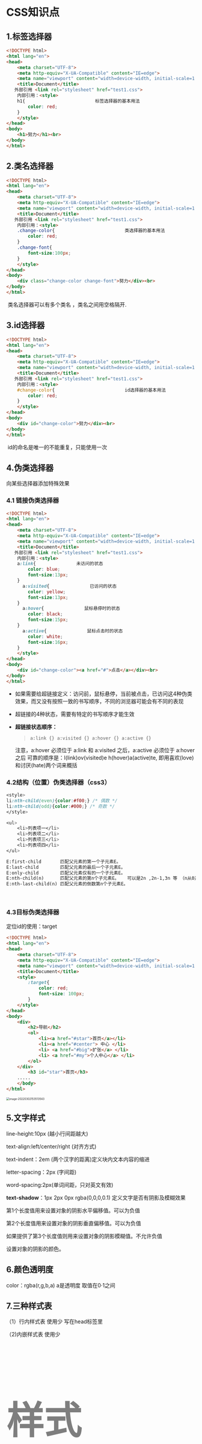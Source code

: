 # CSS知识点

[CSS参考手册]: http://css.doyoe.com/



## 1.标签选择器

```html
<!DOCTYPE html>
<html lang="en">
<head>
    <meta charset="UTF-8">
    <meta http-equiv="X-UA-Compatible" content="IE=edge">
    <meta name="viewport" content="width=device-width, initial-scale=1.0">
    <title>Document</title>
   外部引用 <link rel="stylesheet" href="test1.css">
    内部引用：<style>
    h1{                          标签选择器的基本用法
        color: red;
    }
    </style>
</head>
<body>
    <h1>努力</h1><br>
</body>
</html>
```

## 2.类名选择器

```html
<!DOCTYPE html>
<html lang="en">
<head>
    <meta charset="UTF-8">
    <meta http-equiv="X-UA-Compatible" content="IE=edge">
    <meta name="viewport" content="width=device-width, initial-scale=1.0">
    <title>Document</title>
   外部引用 <link rel="stylesheet" href="test1.css">
    内部引用：<style>
    .change-color{                          类选择器的基本用法
        color: red;
    }
    .change-font{
        font-size:100px;
    }
    </style>
</head>
<body>
    <div class="change-color change-font">努力</div><br>
</body>
</html>
```

​			类名选择器可以有多个类名 ，类名之间用空格隔开.

## 3.id选择器

```html
<!DOCTYPE html>
<html lang="en">
<head>
    <meta charset="UTF-8">
    <meta http-equiv="X-UA-Compatible" content="IE=edge">
    <meta name="viewport" content="width=device-width, initial-scale=1.0">
    <title>Document</title>
   外部引用 <link rel="stylesheet" href="test1.css">
    内部引用：<style>
    #change-color{                          id选择器的基本用法
        color: red;
    }
    </style>
</head>
<body>
    <div id="change-color">努力</div><br>
</body>
</html>
```

​	id的命名是唯一的不能重复，只能使用一次

## 4.伪类选择器

向某些选择器添加特殊效果

### 4.1 链接伪类选择器

```HTML
<!DOCTYPE html>
<html lang="en">
<head>
    <meta charset="UTF-8">
    <meta http-equiv="X-UA-Compatible" content="IE=edge">
    <meta name="viewport" content="width=device-width, initial-scale=1.0">
    <title>Document</title>
   外部引用 <link rel="stylesheet" href="test1.css">
    内部引用：<style>
    a:link{               未访问的状态           
        color: blue;
        font-size:13px;
    }
      a:visited{               已访问的状态           
        color: yellow;
        font-size:13px;
    }
      a:hover{               鼠标悬停时的状态           
        color: black;
        font-size:15px;
    }
      a:active{               鼠标点击时的状态           
        color: white;
        font-size:16px;
    }
    </style>
</head>
<body>
    <div id="change-color"><a href="#">点击</a></div><br>
</body>
</html>
```

- 如果需要给超链接定义：访问前，鼠标悬停，当前被点击，已访问这4种伪类效果，而又没有按照一致的书写顺序，不同的浏览器可能会有不同的表现

- 超链接的4种状态，需要有特定的书写顺序才能生效

- **超链接状态顺序：**

  > ```
  > a:link {} a:visited {} a:hover {} a:active {}
  > ```

  注意，a:hover 必须位于 a:link 和 a:visited 之后，a:active 必须位于 a:hover 之后
  可靠的顺序是：l(link)ov(visited)e h(hover)a(active)te, 即用喜欢(love)和讨厌(hate)两个词来概括

### 4.2结构（位置）伪类选择器（css3）

```css
<style>
li:nth-child(even){color:#f00;} /* 偶数 */
li:nth-child(odd){color:#000;} /* 奇数 */
</style>

<ul>
	<li>列表项一</li>
	<li>列表项二</li>
	<li>列表项三</li>
	<li>列表项四</li>
</ul>
```

```html
E:first-child		匹配父元素的第一个子元素E。
E:last-child		匹配父元素的最后一个子元素E。
E:only-child		匹配父元素仅有的一个子元素E。
E:nth-child(n)		匹配父元素的第n个子元素E。   可以是2n ,2n-1,3n 等 （n从0开始）
E:nth-last-child(n)	匹配父元素的倒数第n个子元素E。
```

​	

### 4.3目标伪类选择器

定位id的使用：target

```html
<!DOCTYPE html>
<html lang="en">
<head>
    <meta charset="UTF-8">
    <meta http-equiv="X-UA-Compatible" content="IE=edge">
    <meta name="viewport" content="width=device-width, initial-scale=1.0">
    <title>Document</title>
    <style>
        :target{
            color: red;
            font-size: 100px;
        }
    </style>
</head>
<body>
    <div>
        <h2>导航</h2>
        <ol>
            <li><a href="#star">首页</a></li>
            <li><a href="#center"> 中心 </li>
            <li> <a href="#big">扩张</a> </li>
            <li> <a href="#my">个人中心</a> </li>
        </ol>
    </div>
        <h3 id="star">首页</h3>
    .....
    </body>
</html>
```

<img src="C:\Users\13959\AppData\Roaming\Typora\typora-user-images\image-20220302153513543.png" alt="image-20220302153513543" style="zoom:50%;" />

## 5.文字样式

 line-height:10px  (越小行间距越大)

text-align:left/center/right (对齐方式)

text-indent：2em (两个汉字的距离)定义块内文本内容的缩进

letter-spacing：2px (字间距)

word-spacing:2px(单词间距，只对英文有效)

**text-shadow**：1px 2px  0px rgba(0,0,0,0.1)                            定义文字是否有阴影及模糊效果

第1个长度值用来设置对象的阴影水平偏移值。可以为负值

第2个长度值用来设置对象的阴影垂直偏移值。可以为负值

如果提供了第3个长度值则用来设置对象的阴影模糊值。不允许负值

设置对象的阴影的颜色。

## 6.颜色透明度

color：rgba(r,g,b,a) a是透明度 取值在0·1之间

## 7.三种样式表

（1）行内样式表  使用少     写在head标签里

（2)内嵌样式表   使用少    <h2 style="color: rgba(0,0,0,0.5);font-size: 100px;">样式</h2>

  (3)外部样式表 使用多 推荐    <link rel="stylesheet" href="#（.css文件）">

## 8.块级与行内标签

### （1）块级标签：<h1> - <h6> ,<p>,<div>,列表等，<div>为其典型

块级标签通常**独占一行或多行**，可对其设置**长，宽(默认100%)，高，对齐属性**，用于网页布局与结构

### （2)行内标签：<a>,<strong>,<b>,<del>.....<span>...等 <span>是其典型

**不占独立区域**，仅仅靠里面的文字大小和图片尺寸支撑其大小，一般**不设置宽，高，对齐方式**

**行内元素只能容纳文本或其他行内标签，但是<a>不能套<a>**

**只有文字才能组成段落,<p>不能放块级元素，同理<h1>-<h6>**

<img src="C:\Users\13959\AppData\Roaming\Typora\typora-user-images\image-20220306141404840.png" alt="image-20220306141404840" style="zoom:50%;" />

### (3)行内块标签

<img src="C:\Users\13959\AppData\Roaming\Typora\typora-user-images\image-20220306141605634.png" alt="image-20220306141605634" style="zoom:50%;" />

### **（4）display**属性

![image-20220306142657880](C:\Users\13959\AppData\Roaming\Typora\typora-user-images\image-20220306142657880.png)

## 9. css复合选择器

### 1.交集选择器

![image-20220306143218115](C:\Users\13959\AppData\Roaming\Typora\typora-user-images\image-20220306143218115.png)

### 2.并集选择器

![image-20220306151006191](C:\Users\13959\AppData\Roaming\Typora\typora-user-images\image-20220306151006191.png)

### 3.后代选择器

![image-20220306151052751](C:\Users\13959\AppData\Roaming\Typora\typora-user-images\image-20220306151052751.png)

### 4.子元素选择器

子选择符只能命中子元素，而不能命中孙辈。

![image-20220306162728719](C:\Users\13959\AppData\Roaming\Typora\typora-user-images\image-20220306162728719.png)

### 5.属性选择器

选取标签带有某些特殊属性的选择器。

![image-20220306165019233](C:\Users\13959\AppData\Roaming\Typora\typora-user-images\image-20220306165019233.png)

### 6.伪元素选择器

![image-20220307092758822](C:\Users\13959\AppData\Roaming\Typora\typora-user-images\image-20220307092758822.png)

## 10. 文字凹凸效果

```HTML
<!DOCTYPE html>
<html lang="en">
<head>
    <meta charset="UTF-8">
    <meta http-equiv="X-UA-Compatible" content="IE=edge">
    <meta name="viewport" content="width=device-width, initial-scale=1.0">
    <title>Document</title>
    <style>
        body {
            background-color: #ccc;
        }
        div {
            font-family: "微软雅黑";
            font-size: 100px;
            color: #ccc;
        }
        div:first-child {
            text-shadow: 1px 1px 1px #000,-1px -1px 1px #fff;
        }
        div:last-child {
            text-shadow: -1px -1px 1px #000,1px 1px 1px #fff;
        }
    </style>
</head>
<body>
    <div>凸文字</div>
     <div>凹文字</div>
</body>
</html>
```

![image-20220307102833940](C:\Users\13959\AppData\Roaming\Typora\typora-user-images\image-20220307102833940.png)

## 11.CSS的特性

### 1.CSS层叠性

样式冲突，遵循就近原则。

样式不冲突，不会层叠

### 2.CSS继承性

子元素可以继承父元素的样式（text,font,line,color）

**继承的权重为0**

### 3.CSS优先级

**CSS 优先规则1：** 最近的祖先样式比其他祖先样式优先级高。

**CSS 优先规则2：**"直接样式"比"祖先样式"优先级高。

先说说 CSS 7 种基础的选择器：

![image-20220308093840259](C:\Users\13959\AppData\Roaming\Typora\typora-user-images\image-20220308093840259.png)

**CSS 优先规则3：**优先级关系：内联样式 > ID 选择器 > 类选择器 = 属性选择器 = 伪类选择器 > 标签选择器 = 伪元素选择器

**CSS 优先规则4：**计算选择符中 ID 选择器的个数（a），计算选择符中类选择器、属性选择器以及伪类选择器的个数之和（b），计算选择符中标签选择器和伪元素选择器的个数之和（c）。按 a、b、c 的顺序依次比较大小，大的则优先级高，相等则比较下一个。若最后两个的选择符中 a、b、c 都相等，则按照"就近原则"来判断。

**CSS 优先规则5：**属性后插有 **!important** 的属性拥有最高优先级。若同时插有 **!important**，则再利用规则 3、4 判断优先级。

## 12 外边距合并问题

1. 使用marhin定义块元素的垂直外边距时，两个不嵌套的快元素，可能出现外边距合并

他么之间的外边距距离会是外边距较大的那个

​			2.两个嵌套的块元素，如果父元素没有内边距及边框，则父元素的上边距会与子元素的上边距合并，合并后外边距较大的。即使父元素的上外边距为0，也会合并。 （解决：1.定义父元素边框，2.使用overflow:hidden）

## 13.content 宽度和高度

![image-20220311100521788](C:\Users\13959\AppData\Roaming\Typora\typora-user-images\image-20220311100521788.png)

## 14 CSS3盒子模型

box-sizing属性

1.值为content-box  就是以前的和模型

2.值为border-box (再写盒子的padding和border不会撑大盒子 ，宽和高为定义 好的width和height)

## 15 盒子阴影

![image-20220313203944620](C:\Users\13959\AppData\Roaming\Typora\typora-user-images\image-20220313203944620.png)

## 16 浮动特性

### 1.浮动主要目的是为了让多个块级元素按一行显示

浮：加了浮动特性的元素盒子是浮起来的，漂浮在标准盒子之上

漏：加了浮动的盒子不占位置，他原来的位置漏给标准盒子

特：这是特殊使用，使用需谨慎

**不管是块元素还是行元素加入浮动后就具有行内块元素的特点**

最好和父盒子搭配起来使用

### 2.*清除浮动的方法**

**清除浮动的本质是为了解决父级元素因为子级浮动引起的自己内部高为0的问题**

代码：

```HTML
<style>
        .box1 {
            width: 300px;
            
        }
        .son1 {
            width: 100px;
            height: 100px;
            float: left;
            background-color: pink;
        }
        .son2 {
            width: 100px;
            height: 100px;
            float: right;
            background-color: red;
        }
        .box2 {
            width: 200px;
            height: 200px;
            background-color: blue;
        }
</style>
<body>
    <div class="box1 clearfix">
        <div class="son1"></div>
        <div class="son2"></div>
    </div>
    <div class="box2"></div>
</body>
```

1.在浮动盒子后面添加一个空盒子写上clear：both属性

2.在父级元素里增加属性（overflow:hidden | auto | scroll）也可以解决

3.在父级元素里加伪元素

```css
.clearfix:after {
    content:".";
    display:block;
    height:0;
    clear:both;
    visibility:hidden;
}
.clearfix {
    *zoom : 1;  /* IE6，7专有*/
}
```

4.使用before和after双伪元素清除浮动

```css
.clearfix:before,.clearfix:after {
    content:"";
    display:table; /*触发BFC，清除浮动*/  
}
.clearfix:after {
    clear:both; 
}
.clearfix {
    *zoom: 1;
}
```

## 17 定位属性

position属性left,right,top,bottom使用

1.**static**默认值

2.**relative**：相对自己原本的位置（原左上角）移动（**原来的位置继续占有**）（不脱离标准流）

3.absolute：绝对定位完全脱离标准流，**不占位置**

4.fixed : 和父盒子没关系，只认浏览器当前窗口，脱离标准流，不占位置

**父盒子没有定位，孩子盒子绝对定位，孩子会以浏览器为基点**

**父亲有定位（不管绝对还相对），孩子就以父亲定位**

一般父亲相对定位 ，孩子绝对定位

**absolute与fixed定位会改变行内元素的特性--->行内块元素**

### 2.定位的盒子距中

 子盒子加了定位于父盒子居中 margin：左右auto 不管用

1.首先left：50%

2.再往左走盒子的宽度一半

## 18.隐藏与显示

display:none (隐藏元素，不是删除，**不保留位置**)

display:block(显示元素与转换与块级元素，)

visibility:hidden(隐藏元素，但**是保留元素位置**)  | visiable(显示)



overflow属性

auto： 超出内容才显示滚动条

scroll: 不管超没超出内容，都显示滚动条

hidden：隐藏超出的部分

## 19.鼠标样式

cursor属性

![image-20220319204856395](C:\Users\13959\AppData\Roaming\Typora\typora-user-images\image-20220319204856395.png)

## 20.取消轮廓线

outline:0;

## 21.防止拖拽文本域

![image-20220319205514852](C:\Users\13959\AppData\Roaming\Typora\typora-user-images\image-20220319205514852.png)

## 22.文字垂直对齐

vertical-align：middle

对块级元素无效，一般用于表单或图片 与文字之间的垂直对齐

## 23.去除图片底侧缝隙

1. 将行内块元素改为块级元素
2. 加入vertical-align：top;

## 24.  word-break（英文）和white-space

## 25.text-overflow

text-overflow：clip  超出直接省略

text-overflow：ellipsis超出省略号显示



需要搭配white-space:nawrap 强制一行显示

还要overflow:hidden  直接裁剪

## 26.伪元素的本质

::before  或 ::after 本质上是插入一个行内元素

1）伪元素即伪类，它是一个元素的子元素，其意思就是说，我们无法用JS获取到这些伪元素，我们无法通过JS对其进行增、删、改，所以这也是它们的优点，因为它们不会增加JS查询DOM的负担，即对于JS来说伪元素是透明的。然后因为它们也不是实际的HTML标签，所以可以加快浏览器加载HTML文件，对SEO也有帮助（SEO  搜索引擎优化）。

2）如果我们把伪类的样式有absolute定位的话会把伪类强制变成块级元素，**伪类本身是行内元素的。**

**3）img、input和其他的单标签是没有after和before伪元素的，因为单标签本身不能有子元素。**

## 27.过渡属性

![image-20220324103026693](C:\Users\13959\AppData\Roaming\Typora\typora-user-images\image-20220324103026693.png)

前两项属性必须写；花费时间为秒（s）；

**transition-timing-function** 有不同的曲线

过渡属性写在div中,不在变换，如hover里写

如果需要所有的属性都变，在前面写一个all就行

## 28.transform属性

###  2D变形

1.**translate(x,y)**:平移属性值  x:向x轴移动   其值可以为百分号

2.scale(x,y):缩放属性       默认值为 1    ，》1 放大   《1 缩小

3.rotate(deg【度数】):旋转属性  如  90deg 顺时针   -90deg逆时针

4.transform-origin: 可以调整元素转换变形的原点  有两个参数  （ left right bottom top |left right bottom top）或者（10px,10px）

5.skew(deg,deg): 倾斜     一个水平（正直向左倾斜） 二垂直   （正直往上）

### 3D变形

![image-20220324154204462](C:\Users\13959\AppData\Roaming\Typora\typora-user-images\image-20220324154204462.png)

rotateX(deg【度数】):旋转属性  绕X轴旋转  。。。。

### 透视 （perspective）

![image-20220324155822097](C:\Users\13959\AppData\Roaming\Typora\typora-user-images\image-20220324155822097.png)

视距：眼睛到屏幕的距离  视距越大效果与越明显



### translate3d(x,y,z)

### backface-visibility:hidden 不是正面对屏幕就隐藏

## 29.动画

```
1.定义动画
@keyframes go(动画名称) {
from {
transform:translateX(0);
}
to{
transform:translateX(600px);
}
}
-------------------------------------------------------
2.引用动画
div {
animation:go 2s ease 0s infinite（无限循环） alternate
(动画名称，运动时间，运动曲线，何时开始，播放次数，是否反方向)
}

```

如果有多组动画，用空格隔开就行

## 30 弹性布局

浏览器窗口变换时可以按比例缩放

父盒子设置display:flex  子盒子就可以设置flex:1 (份数)  **按份数比例划分长宽**

还可以在父盒子设置最小缩放长款 min-width

**属性**

flex-direction:column      **排列方式：垂直排列**     **默认水平**

flex-wrap：wrap（换行 ）默认不换行（若子盒子宽之和大于父盒子，会自动压缩子盒子宽以便一行显示）

flex-flow: <flex-direction>  <flex-wrap>  (简写形式)

![image-20220331211852297](C:\Users\13959\AppData\Roaming\Typora\typora-user-images\image-20220331211852297.png)

![image-20220331212538076](C:\Users\13959\AppData\Roaming\Typora\typora-user-images\image-20220331212538076.png)

align-items 只作用一行

![image-20220331213216245](C:\Users\13959\AppData\Roaming\Typora\typora-user-images\image-20220331213216245.png)

align-content:center  (把所有的当整体居中显示)

![image-20220331213556700](C:\Users\13959\AppData\Roaming\Typora\typora-user-images\image-20220331213556700.png)

flex-basis : 设置完基准值 宽度属性不在生效

一个扩大一个缩小

![image-20220331215518774](C:\Users\13959\AppData\Roaming\Typora\typora-user-images\image-20220331215518774.png)

## 31.grid布局

**二维布局**

**列的设置**

grid-template-columns:100px 100px 100px;                       每一列的宽度占100px                3列

grid-template-columns:1fr 1fr 1fr ;  	                           浮动宽度 每一列占1份                     3列 （和弹性布局类似）

**间距**

gap  统一设置

column-gap:24px     ;         设置列间距

row-gap:24px     ;				设置行间距

**grid-template-areas **  区域设置

![image-20220426100843978](C:\Users\13959\AppData\Roaming\Typora\typora-user-images\image-20220426100843978.png)

![image-20220426100902148](C:\Users\13959\AppData\Roaming\Typora\typora-user-images\image-20220426100902148.png)

![image-20220426100919117](C:\Users\13959\AppData\Roaming\Typora\typora-user-images\image-20220426100919117.png)

**对齐方式**与flex类似

align-items:center  垂直方向对齐

justify-items:center  水平方向对齐

**子元素整体小于父盒子**可以整体对齐

align-content:center  垂直方向对齐

justify-content:center  水平方向对齐



# CSS3  新特性简介

## 1.简介

1.强大的CSS3的选择器

2.不借助图片的视觉效果

3.盒模型变化（多列布局和弹性盒模型）

4.阴影效果

5.Web字体和web Font图标

6.CSS3过渡与动画交互效果

7.媒体查询

 **渐进增强**：满足大部分浏览器

**优雅下降**：满足大部分用户

# 简单图形实现

## 1.三角型

```
 <style>
        .box {
            margin: 50px auto;
            width: 0;
            height: 0;
            border-top: 50px solid red;
            border-right: 50px solid yellow;
            border-bottom: 50px solid green;
            border-left: 50px solid blue;
        }
    </style>
    
    <body>
    <div class="box"></div>
</body>
```

![image-20220331194902676](C:\Users\13959\AppData\Roaming\Typora\typora-user-images\image-20220331194902676.png)

```
 <style>
        .box {
            margin: 50px auto;
            width: 0;
            height: 0;
           
            border: 50px solid transparent;
            border-top: 50px solid red;
            
             /* border-top: 50px solid red;
            border-right: 50px solid transparent;
            border-bottom: 0 solid transparent;
            border-left: 50px solid transparent; */
        }
    </style>
```

![image-20220331195052595](C:\Users\13959\AppData\Roaming\Typora\typora-user-images\image-20220331195052595.png)
